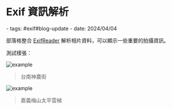 # Exif 資訊解析

<document-info>
- tags: #exif#blog-update
- date: 2024/04/04
</document-info>

部落格整合 [ExifReader](https://github.com/mattiasw/ExifReader) 解析相片資料，可以顯示一些重要的拍攝資訊。

測試樣張：

![example](./nikon.jpeg)

> 台南神農街

![example](./apple.jpeg)
> 嘉義梅山太平雲梯

